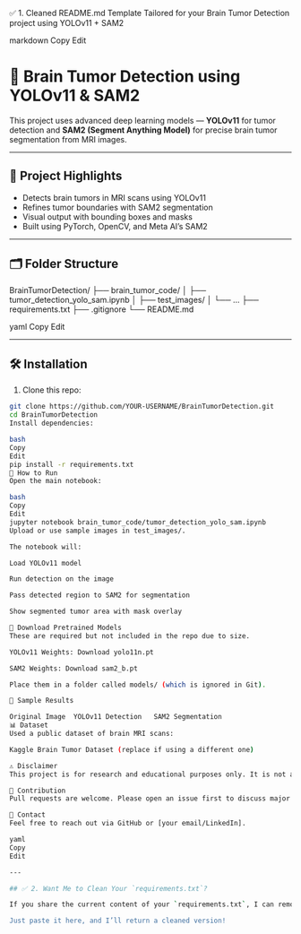 ✅ 1. Cleaned README.md Template
Tailored for your Brain Tumor Detection project using YOLOv11 + SAM2

markdown
Copy
Edit
# 🧠 Brain Tumor Detection using YOLOv11 & SAM2

This project uses advanced deep learning models — **YOLOv11** for tumor detection and **SAM2 (Segment Anything Model)** for precise brain tumor segmentation from MRI images.

---

## 📌 Project Highlights
- Detects brain tumors in MRI scans using YOLOv11
- Refines tumor boundaries with SAM2 segmentation
- Visual output with bounding boxes and masks
- Built using PyTorch, OpenCV, and Meta AI’s SAM2

---

## 🗂️ Folder Structure

BrainTumorDetection/ ├── brain_tumor_code/ │ ├── tumor_detection_yolo_sam.ipynb │ ├── test_images/ │ └── ... ├── requirements.txt ├── .gitignore └── README.md

yaml
Copy
Edit

---

## 🛠 Installation

1. Clone this repo:
```bash
git clone https://github.com/YOUR-USERNAME/BrainTumorDetection.git
cd BrainTumorDetection
Install dependencies:

bash
Copy
Edit
pip install -r requirements.txt
🧠 How to Run
Open the main notebook:

bash
Copy
Edit
jupyter notebook brain_tumor_code/tumor_detection_yolo_sam.ipynb
Upload or use sample images in test_images/.

The notebook will:

Load YOLOv11 model

Run detection on the image

Pass detected region to SAM2 for segmentation

Show segmented tumor area with mask overlay

🔗 Download Pretrained Models
These are required but not included in the repo due to size.

YOLOv11 Weights: Download yolo11n.pt

SAM2 Weights: Download sam2_b.pt

Place them in a folder called models/ (which is ignored in Git).

🧪 Sample Results

Original Image	YOLOv11 Detection	SAM2 Segmentation
📊 Dataset
Used a public dataset of brain MRI scans:

Kaggle Brain Tumor Dataset (replace if using a different one)

⚠️ Disclaimer
This project is for research and educational purposes only. It is not approved for clinical use.

🤝 Contribution
Pull requests are welcome. Please open an issue first to discuss major changes.

📧 Contact
Feel free to reach out via GitHub or [your email/LinkedIn].

yaml
Copy
Edit

---

## ✅ 2. Want Me to Clean Your `requirements.txt`?

If you share the current content of your `requirements.txt`, I can remove unnecessary packages like `notebook`, `ipykernel`, or those from your Anaconda environment that aren't needed for deployment.

Just paste it here, and I’ll return a cleaned version!
